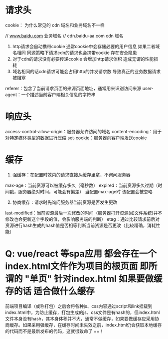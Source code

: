 # 请求头

cookie：
为什么常见的 cdn 域名和业务域名不一样

// www.baidu.com 业务域名
// cdn.baidu-aa.com cdn 域名

1. http请求会自动携带cookie 通常cookie中会存储必要的用户信息 如果二者域名相同 同源策略下请求cdn的请求也会携带cookie 存在安全隐患
2. 对于cdn的请求没有必要传递cookie 会增加http请求体积 造成无谓的性能损耗
3. 域名相同的话cdn请求可能会占用http的并发请求数 导致真正的业务数据请求被阻塞

referer：包含了当前请求页面的来源页面地址，通常用来识别访问来源
user-agent：一个描述当前客户端相关信息的字符串

# 响应头

access-control-allow-origin：服务器允许访问的域名
content-encoding：用于对特定媒体类型的数据进行压缩
set-cookie：服务器向客户端发送cookie

# 缓存

1. 强缓存：在配置时效内的请求直接从缓存里拿，不询问服务器

max-age：当前资源可以被缓存多久（毫秒数）
expired：当前资源多久过期（时间戳，服务器绝对时间，可能会有偏差） 当配置max-age时 该配置会被忽略

2. 协商缓存：请求时先询问服务器当前资源是否发生更改

last-modified：当前资源最后一次修改的时间（服务器打开资源(如文件系统)并不修改也会更新这个字段的值，会影响服务端的判断）
etag：通过比较请求前后对资源进行hash生成的hash值是否相等判断当前资源是否更改（比较精确，消耗性能）

# Q: vue/react 等spa应用 都会存在一个index.html文件作为项目的根页面 即所谓的 "单页" 针对index.html 如果要做缓存的话 适合做什么缓存

前端项目编译（或称打包）之后会将各种js、css内容通过script和link挂载到index.html中，为防止缓存，打包生成的js、css文件是有hash的，但index.html文件本身没有hash，其本身体积并不大，通常不做缓存，如果要做缓存应采用协商缓存。如果采用强缓存，在缓存时间未失效之前，index.html仍会获取本地缓存的代码而不是最新发布的代码，这就很致命了 ==！